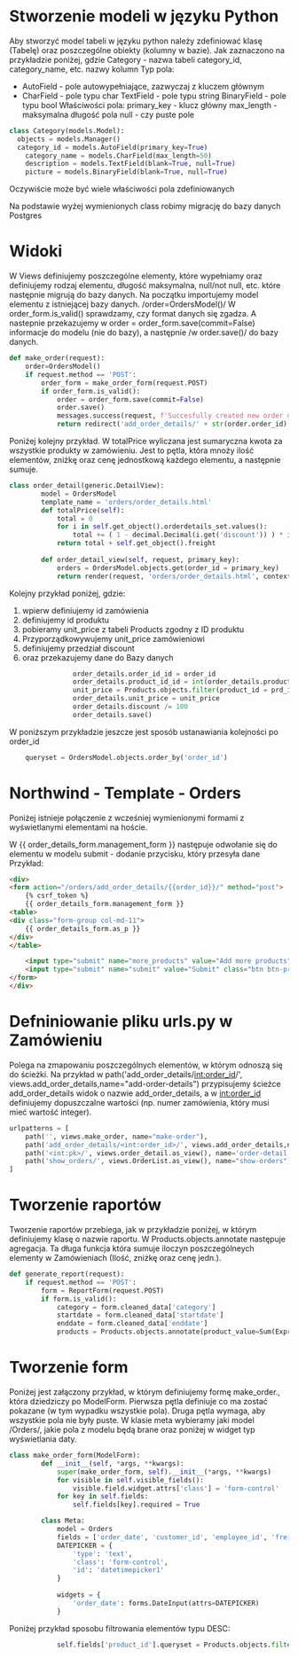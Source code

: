 # Stworzenie modeli w języku Python

Aby stworzyć model tabeli w języku python należy zdefiniować klasę (Tabelę) oraz poszczególne obiekty (kolumny w bazie).
Jak zaznaczono na przykładzie poniżej, gdzie 
Category - nazwa tabeli
category_id, category_name, etc. nazwy kolumn
Typ pola:
- AutoField - pole autowypełniające, zazwyczaj z kluczem głównym
- CharField - pole typu char
TextField - pole typu string
BinaryField - pole typu bool
Właściwości pola:
primary_key - klucz główny
max_length - maksymalna długość pola
null - czy puste pole
```python
class Category(models.Model):
  objects = models.Manager()
  category_id = models.AutoField(primary_key=True)
	category_name = models.CharField(max_length=50)
	description = models.TextField(blank=True, null=True)
	picture = models.BinaryField(blank=True, null=True)
```
Oczywiście może być wiele właściwości pola zdefiniowanych

Na podstawie wyżej wymienionych class robimy migrację do bazy danych Postgres


# Widoki
W Views definiujemy poszczególne elementy, które wypełniamy oraz definiujemy rodzaj elementu, długość maksymalna, null/not null, etc. które następnie migrują do bazy danych.
Na początku importujemy model elementu z istniejącej bazy danych. /order=OrdersModel()/
W order_form.is_valid() sprawdzamy, czy format danych się zgadza. A nastepnie przekazujemy w order = order_form.save(commit=False) informacje do modelu (nie do bazy), a następnie /w order.save()/ do bazy danych.
```python
def make_order(request):
    order=OrdersModel()
    if request.method == 'POST':
        order_form = make_order_form(request.POST)
        if order_form.is_valid():
            order = order_form.save(commit=False)
            order.save()
            messages.success(request, f'Succesfully created new order no. {order.order_id}')
            return redirect('add_order_details/' + str(order.order_id) + '/')
```
Poniżej kolejny przykład.
W totalPrice wyliczana jest sumaryczna kwota za wszystkie produkty w zamówieniu. Jest to pętla, która mnoży ilość elementów, zniżkę oraz cenę jednostkową każdego elementu, a następnie sumuje.
```python
class order_detail(generic.DetailView):
        model = OrdersModel
        template_name = 'orders/order_details.html'
        def totalPrice(self):
            total = 0
            for i in self.get_object().orderdetails_set.values():
                total += ( 1 - decimal.Decimal(i.get('discount')) ) * i.get('quantity') * i.get('unit_price')
            return total + self.get_object().freight
        
        def order_detail_view(self, request, primary_key):
            orders = OrdersModel.objects.get(order_id = primary_key)
            return render(request, 'orders/order_details.html', context = {'orders': orders})
```
Kolejny przykład poniżej, gdzie:
1. wpierw definiujemy id zamówienia
2. definiujemy id produktu
3. pobieramy unit_price z tabeli Products zgodny z ID produktu
4. Przyporządkowywujemy unit_price zamówieniowi
5. definiujemy przedział discount
6. oraz przekazujemy dane do Bazy danych
```python
                order_details.order_id_id = order_id
                order_details.product_id_id = int(order_details.product_id)
                unit_price = Products.objects.filter(product_id = prd_id).first().unit_price
                order_details.unit_price = unit_price
                order_details.discount /= 100
                order_details.save()
```
W poniższym przykładzie jeszcze jest sposób ustanawiania kolejności po order_id
```python
    queryset = OrdersModel.objects.order_by('order_id')
```


# Northwind - Template - Orders
Poniżej istnieje połączenie z wcześniej wymienionymi formami z wyświetlanymi elementami na hoście.

W {{ order_details_form.management_form }} następuje odwołanie się do elementu w modelu
submit - dodanie przycisku, który przesyła dane
Przykład:
```html
<div>
<form action="/orders/add_order_details/{{order_id}}/" method="post">
	{% csrf_token %}
	{{ order_details_form.management_form }}
<table>
<div class="form-group col-md-11">
	{{ order_details_form.as_p }}
</div>
</table>

	<input type="submit" name="more_products" value="Add more products" class="btn btn-primary col-md-3" />
	<input type="submit" name="submit" value="Submit" class="btn btn-primary col-md-3" />
</form>
</div>
```

# Defniniowanie pliku urls.py w Zamówieniu
Polega na zmapowaniu poszczególnych elementów, w którym odnoszą się do ścieżki.
Na przykład w  path('add_order_details/<int:order_id>/', views.add_order_details,name="add-order-details") przypisujemy ścieżce add_order_details widok o nazwie add_order_details, a w <int:order_id> definiujemy dopuszczalne wartości (np. numer zamówienia, który musi mieć wartość integer).
```python
urlpatterns = [
    path('', views.make_order, name="make-order"),
    path('add_order_details/<int:order_id>/', views.add_order_details,name="add-order-details"),
    path('<int:pk>/', views.order_detail.as_view(), name='order-detail'),
    path('show_orders/', views.OrderList.as_view(), name="show-orders"),
]
```

# Tworzenie raportów
Tworzenie raportów przebiega, jak w przykładzie poniżej, w którym definiujemy klasę o nazwie raportu. W Products.objects.annotate następuje agregacja. Ta długa funkcja która sumuje iloczyn poszczególneych elementy w Zamówieniach (Ilość, zniżkę oraz cenę jedn.).
```python
def generate_report(request):
    if request.method == 'POST':
        form = ReportForm(request.POST)
        if form.is_valid():
            category = form.cleaned_data['category']
            startdate = form.cleaned_data['startdate']
            enddate = form.cleaned_data['enddate']
            products = Products.objects.annotate(product_value=Sum(ExpressionWrapper(F('orders__orderdetails__quantity') * F('orders__orderdetails__unit_price') * (1 - F('orders__orderdetails__discount')), output_field=FloatField()),filter=Q(orders__orderdetails__product_id__caregory_id_id=Category.objects.get(category_name=category), orders__order_date__range=(startdate, enddate)))).filter(product_value__gt=0).order_by('product_name')
```         

# Tworzenie form
Poniżej jest załączony przykład, w którym definiujemy formę make_order., która dziedziczy po ModelForm. Pierwsza pętla definiuje co ma zostać pokazane (w tym wypadku wszystkie pola). Druga pętla wymaga, aby wszystkie pola nie były puste.
W klasie meta wybieramy jaki model /Orders/, jakie pola z modelu będą brane oraz poniżej w widget typ wyświetlania daty. 
```python
class make_order_form(ModelForm):
        def __init__(self, *args, **kwargs):
            super(make_order_form, self).__init__(*args, **kwargs)
            for visible in self.visible_fields():
                visible.field.widget.attrs['class'] = 'form-control'
            for key in self.fields:
                self.fields[key].required = True

        class Meta:
            model = Orders
            fields = ['order_date', 'customer_id', 'employee_id', 'freight', 'ship_via', 'ship_name', 'ship_address', 'ship_city', 'ship_region', 'ship_postal_code', 'ship_country' ]
            DATEPICKER = {
                'type': 'text',
                'class': 'form-control',
                'id': 'datetimepicker1'
            }
            
            widgets = {
                'order_date': forms.DateInput(attrs=DATEPICKER)
            }
```
Poniżej przykład sposobu filtrowania elementów typu DESC:
```python
            self.fields['product_id'].queryset = Products.objects.filter(discontinued=0)
```

